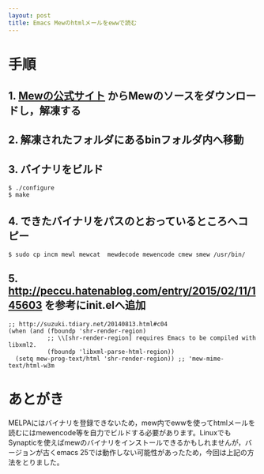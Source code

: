 ```yaml
---
layout: post
title: Emacs Mewのhtmlメールをewwで読む
---
```


# 手順

## 1. [Mewの公式サイト](http://www.mew.org/ja/) からMewのソースをダウンロードし，解凍する

## 2. 解凍されたフォルダにあるbinフォルダ内へ移動

## 3. バイナリをビルド

    $ ./configure
    $ make

## 4. できたバイナリをパスのとおっているところへコピー

    $ sudo cp incm mewl mewcat  mewdecode mewencode cmew smew /usr/bin/

## 5. [<http://peccu.hatenablog.com/entry/2015/02/11/145603>](http://peccu.hatenablog.com/entry/2015/02/11/145603) を参考にinit.elへ追加

    ;; http://suzuki.tdiary.net/20140813.html#c04
    (when (and (fboundp 'shr-render-region)
               ;; \\[shr-render-region] requires Emacs to be compiled with libxml2.
               (fboundp 'libxml-parse-html-region))
      (setq mew-prog-text/html 'shr-render-region)) ;; 'mew-mime-text/html-w3m

# あとがき

MELPAにはバイナリを登録できないため，mew内でewwを使ってhtmlメールを読むにはmewencode等を自力でビルドする必要があります。LinuxでもSynapticを使えばmewのバイナリをインストールできるかもしれませんが，バージョンが古くemacs 25では動作しない可能性があったため，今回は上記の方法をとりました。